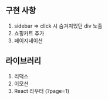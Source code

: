 ## 구현 사항
1. sidebar 
=> click 시 숨겨져있던 div 노출
2. 쇼핑카트 추가  
3. 페이지네이션  

## 라이브러리
1. 리덕스  
2. 이모션  
3. React 라우터  (?page=1)